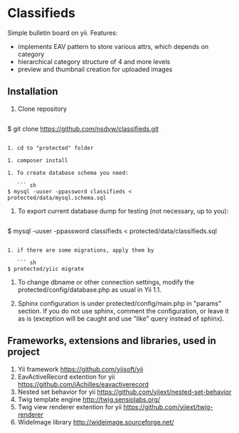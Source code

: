 Classifieds
===========

Simple bulletin board on yii.
Features:
- implements EAV pattern to store various attrs, which depends on category
- hierarchical category structure of 4 and more levels
- preview and thumbnail creation for uploaded images

Installation
------------
1. Clone repository
   ``` sh
$ git clone https://github.com/nsdvw/classifieds.git
```

1. cd to "protected" folder

1. composer install

1. To create database schema you need:

   ``` sh
$ mysql -uuser -ppassword classifieds < protected/data/mysql.schema.sql
```

1. To export current database dump for testing (not necessary, up to you):
   ``` sh
$ mysql -uuser -ppassword classifieds < protected/data/classifieds.sql
```

1. if there are some migrations, apply them by

   ``` sh
$ protected/yiic migrate
```

1. To change dbname or other connection settings, modify the protected/config/database.php as usual in Yii 1.1.

1. Sphinx configuration is under protected/config/main.php in "params" section.
If you do not use sphinx, comment the configuration, or leave it as is (exception will be caught and use "like" query instead of sphinx).

Frameworks, extensions and libraries, used in project
-----------------------------------------------------
1. Yii framework
https://github.com/yiisoft/yii
1. EavActiveRecord extention for yii
https://github.com/iAchilles/eavactiverecord
1. Nested set behavior for yii
https://github.com/yiiext/nested-set-behavior
1. Twig template engine
http://twig.sensiolabs.org/
1. Twig view renderer extention for yii
https://github.com/yiiext/twig-renderer
1. WideImage library
http://wideimage.sourceforge.net/

